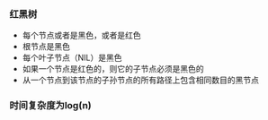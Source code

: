 ### 红黑树
- 每个节点或者是黑色，或者是红色
- 根节点是黑色
- 每个叶子节点（NIL）是黑色
- 如果一个节点是红色的，则它的子节点必须是黑色的
- 从一个节点到该节点的子孙节点的所有路径上包含相同数目的黑节点

### 时间复杂度为log(n)